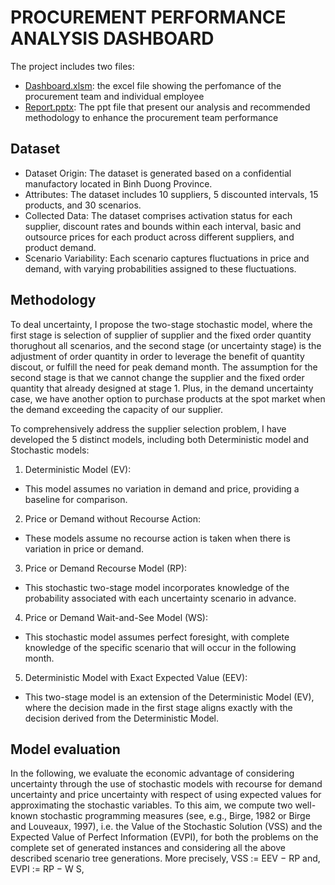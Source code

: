 # PROCUREMENT PERFORMANCE ANALYSIS DASHBOARD
The project includes two files: 
* [Dashboard.xlsm](Dashboard.xlsm): the excel file showing the perfomance of the procurement team and individual employee
* [Report.pptx](Report.pptx): The ppt file that present our analysis and recommended methodology to enhance the procurement team performance

## Dataset
* Dataset Origin: The dataset is generated based on a confidential manufactory located in Binh Duong Province.
* Attributes: The dataset includes 10 suppliers, 5 discounted intervals, 15 products, and 30 scenarios.
* Collected Data: The dataset comprises activation status for each supplier, discount rates and bounds within each interval, basic and outsource prices for each product across different suppliers, and product demand.
* Scenario Variability: Each scenario captures fluctuations in price and demand, with varying probabilities assigned to these fluctuations.

## Methodology
To deal uncertainty, I propose the two-stage stochastic model, where the first stage is selection of supplier of supplier and the fixed order quantity thorughout all scenarios, and the second stage (or uncertainty stage) is the adjustment of order quantity in order to leverage the benefit of quantity discout, or fulfill the need for peak demand month. The assumption for the second stage is that we cannot change the supplier and the fixed order quantity that already designed at stage 1. Plus, in the demand uncertainty case, we have another option to purchase products at the spot market when the demand exceeding the capacity of our supplier.

To comprehensively address the supplier selection problem, I have developed the 5 distinct models, including both Deterministic model and Stochastic models: 
1. Deterministic Model (EV):
* This model assumes no variation in demand and price, providing a baseline for comparison.
2. Price or Demand without Recourse Action:
* These models assume no recourse action is taken when there is variation in price or demand.
3. Price or Demand Recourse Model (RP):
* This stochastic two-stage model incorporates knowledge of the probability associated with each uncertainty scenario in advance.
4. Price or Demand Wait-and-See Model (WS):
* This stochastic model assumes perfect foresight, with complete knowledge of the specific scenario that will occur in the following month.
5. Deterministic Model with Exact Expected Value (EEV):
* This two-stage model is an extension of the Deterministic Model (EV), where the decision made in the first stage aligns exactly with the decision derived from the Deterministic Model.

## Model evaluation
In the following, we evaluate the economic advantage of considering uncertainty through the
use of stochastic models with recourse for demand uncertainty and price uncertainty with respect of using
expected values for approximating the stochastic variables. To this aim, we compute two well-
known stochastic programming measures (see, e.g., Birge, 1982 or Birge and Louveaux, 1997), i.e.
the Value of the Stochastic Solution (VSS) and the Expected Value of Perfect Information (EVPI),
for both the problems on the complete set of generated instances and considering all the above
described scenario tree generations. 
More precisely, 
VSS := EEV − RP and, 
EVPI := RP − W S,



